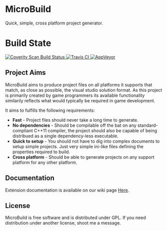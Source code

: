 # MicroBuild
Quick, simple, cross platform project generator.

# Build State
<a href="https://scan.coverity.com/projects/tleonarduk-microbuild">
  <img alt="Coverity Scan Build Status"
       src="https://scan.coverity.com/projects/9720/badge.svg?flat=1"/>
</a>
<a href="https://travis-ci.org/TLeonardUK/MicroBuild">
  <img alt="Travis CI"
       src="https://travis-ci.org/TLeonardUK/MicroBuild.svg?branch=master"/>
</a>
<a href="https://ci.appveyor.com/project/TLeonardUK/microbuild">
  <img alt="AppVeyor"
       src="https://ci.appveyor.com/api/projects/status/dufpylwdhvinr7m7?svg=true"/>
</a>

## Project Aims
MicroBuild aims to produce project files on all platforms it supports that match, as close as possible, the visual studio solution format. As this project is primarily created by game programmers its available functionality similarily reflects what would typically be required in game development.

It aims to  fulfills the following requirements:

+ __Fast__ - Project files should never take a long time to generate.
+ __No dependencies__ - Should be compilable off the bat on any standard-compliant C++11 compiler, the project should also be capable of being distribued as a single dependency-less executable.
+ __Quick to setup__ - You should not have to dig into complex documents to setup simple projects. Just very simple ini-like files defining the properties required to build.
+ __Cross platform__ - Should be able to generate projects on any support platform for any other platform.

## Documentation
Extension documentation is available on our wiki page <a href="https://github.com/TLeonardUK/MicroBuild/wiki">Here</a>.

## License
MicroBuild is free software and is distributed under GPL. If you need distribution under another license, shoot me a message.
